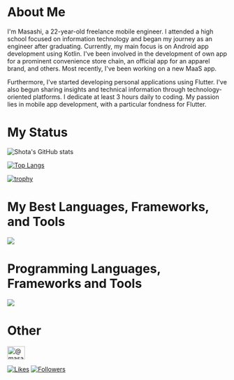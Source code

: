 # About Me

I'm Masashi, a 22-year-old freelance mobile engineer. I attended a high school focused on information technology and began my journey as an engineer after graduating. Currently, my main focus is on Android app development using Kotlin. I've been involved in the development of own app for a prominent convenience store chain, an official app for an apparel brand, and others. Most recently, I've been working on a new MaaS app.

Furthermore, I've started developing personal applications using Flutter. I've also begun sharing insights and technical information through technology-oriented platforms. I dedicate at least 3 hours daily to coding. My passion lies in mobile app development, with a particular fondness for Flutter.

# My Status

![Shota's GitHub stats](https://github-readme-stats.vercel.app/api?username=mnengineer&show_icons=true&theme=vue-dark)

[![Top Langs](https://github-readme-stats.vercel.app/api/top-langs/?username=mnengineer&layout=compact&theme=vue-dark)](https://github.com/anuraghazra/github-readme-stats)

[![trophy](https://github-profile-trophy.vercel.app/?username=mnengineer&theme=discord)](https://github.com/ryo-ma/github-profile-trophy)

# My Best Languages, Frameworks, and Tools

<img src="https://skillicons.dev/icons?i=kotlin,java,flutter,dart,firebase,androidstudio,vscode,github" />

# Programming Languages, Frameworks and Tools

<img src="https://skillicons.dev/icons?i=html,css,php,js,angular,vue,nodejs,express,spring,postgresql,sqlite,mysql,mongo,androidstudio,vscode,github,figma,docker" />

# Other
<p align="left">
<a href="https://medium.com/@masashiii" target="blank"><img align="center" src="https://raw.githubusercontent.com/rahuldkjain/github-profile-readme-generator/master/src/images/icons/Social/medium.svg" alt="@masashiii" height="30" width="40" /></a>
</p>

[![Likes](https://badgen.org/img/zenn/masashiii/likes?style=flat)](https://zenn.dev/masashiii)
[![Followers](https://badgen.org/img/zenn/masashiii/followers?style=flat)](https://zenn.dev/masashiii)  
